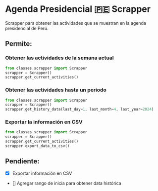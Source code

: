 # Agenda Presidencial 🇵🇪 Scrapper
Scrapper para obtener las actividades que se muestran en la agenda presidencial de Perú.

## Permite:
### Obtener las actividades de la semana actual
```python
from classes.scrapper import Scrapper
scrapper = Scrapper()
scrapper.get_current_activities()
```

### Obtener las actividades hasta un periodo 
```python
from classes.scrapper import Scrapper
scrapper = Scrapper()
scrapper.get_history_data(last_day=1, last_month=4, last_year=2024)
```

### Exportar la información en CSV
```python
from classes.scrapper import Scrapper
scrapper = Scrapper()
scrapper.get_current_activities()
scrapper.export_data_to_csv()

```

## Pendiente:
- [x] Exportar información en CSV
- [] Agregar rango de inicia para obtener data histórica
